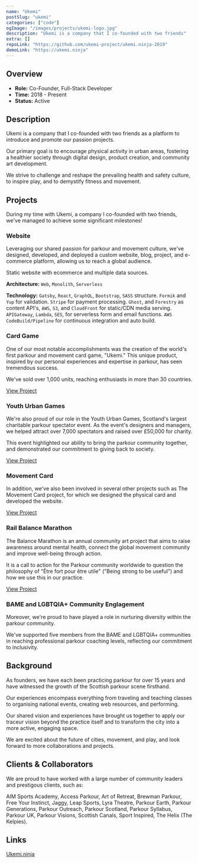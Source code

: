 ```yaml
---
name: "Ukemi"
postSlug: "ukemi"
categories: ["code"]
ogImage: "/images/projects/ukemi-logo.jpg"
description: "Ukemi is a company that I co-founded with two friends"
extra: []
repoLink: "https://github.com/ukemi-project/ukemi.ninja-2019"
demoLink: "https://ukemi.ninja"
---
```


## Overview

- **Role:** Co-Founder, Full-Stack Developer
- **Time:** 2018 - Present
- **Status:** Active

## Description

Ukemi is a company that I co-founded with two friends as a platform to introduce and promote our passion projects.

Our primary goal is to encourage physical activity in urban areas, fostering a healthier society through digital design, product creation, and community art development.

We strive to challenge and reshape the prevailing health and safety culture, to inspire play, and to demystify fitness and movement.

## Projects

During my time with Ukemi, a company I co-founded with two friends, we've managed to achieve some significant milestones!

### Website

Leveraging our shared passion for parkour and movement culture, we've designed, developed, and deployed a custom website, blog, project, and e-commerce platform, allowing us to reach a global audience.

Static website with ecommerce and multiple data sources.

**Architecture:** `Web`, `Monolith`, `Serverless`

**Technology:** `Gatsby`, `React`, `GraphQL`, `Bootstrap`, `SASS` structure. `Formik` and `Yup` for validation. `Stripe` for payment processing. `Ghost`, and `Forestry` as content API's, `AWS`, `S3`, and `CloudFront` for static/CDN media serving. `APIGateway`, `Lambda`, `SES`, for serverless form and email functions. `AWS CodeBuild/Pipeline` for continuous integration and auto build.

### Card Game

One of our most notable accomplishments was the creation of the world's first parkour and movement card game, "Ukemi." This unique product, inspired by our personal experiences and expertise in parkour, has seen tremendous success.

We've sold over 1,000 units, reaching enthusiasts in more than 30 countries.

[View Project](/projects/ukemi-card-game)

### Youth Urban Games

We're also proud of our role in the Youth Urban Games, Scotland's largest charitable parkour spectator event. As the event's designers and managers, we helped attract over 7,000 spectators and raised over £50,000 for charity.

This event highlighted our ability to bring the parkour community together, and demonstrated our commitment to giving back to society.

[View Project](/projects/youth-urban-games)

### Movement Card

In addition, we've also been involved in several other projects such as The Movement Card project, for which we designed the physical card and developed the website.

[View Project](/projects/movement-card)

### Rail Balance Marathon

The Balance Marathon is an annual community art project that aims to raise awareness around mental health, connect the global movement community and improve well-being through action.

It is a call to action for the Parkour community worldwide to question the philosophy of "Être fort pour être utile" ("Being strong to be useful") and how we use this in our practice.

[View Project](/projects/balance-marathon)

### BAME and LGBTQIA+ Community Englagement

Moreover, we're proud to have played a role in nurturing diversity within the parkour community.

We've supported five members from the BAME and LGBTQIA+ communities in reaching professional parkour coaching levels, reflecting our commitment to inclusivity.

## Background

As founders, we have each been practicing parkour for over 15 years and have witnessed the growth of the Scottish parkour scene firsthand.

Our experiences encompass everything from traveling and teaching classes to organising national events, creating web resources, and performing.

Our shared vision and experiences have brought us together to apply our traceur vision beyond the practice itself and to transform the city into a more active, engaging space.

We are excited about the future of cities, movement, and play, and look forward to more collaborations and projects.

## Clients & Collaborators

We are proud to have worked with a large number of community leaders and prestigous clients, such as:

AIM Sports Academy, Access Parkour, Art of Retreat, Brewman Parkour, Free Your Instinct, Jaggy, Leap Sports, Lyra Theatre, Parkour Earth, Parkour Generations, Parkour Outreach, Parkour Scotland, Parkour Syllabus, Parkour UK, Parkour Visions, Scottish Canals, Sport Inspired, The Helix (The Kelpies).

## Links

[Ukemi.ninja](https://ukemi.ninja)
